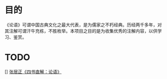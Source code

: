 # 目的

《论语》可谓中国古典文化之最大代表，是为儒家之不朽经典。历经两千多年，对其注解可谓汗牛充栋，不胜枚举。本项目之目的是为收集优秀的注解内容，以供学习、鉴赏。

# TODO

[] [张居正《四书直解：论语》](./zhangjuzheng)

